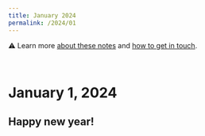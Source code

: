 ```yaml
---
title: January 2024
permalink: /2024/01
---
```


⚠️ Learn more [about these notes](https://tinalexander.github.io/notes/) and [how to get in touch](https://github.com/tinalexander#about-me). 

<br>

# January 1, 2024

## Happy new year!


